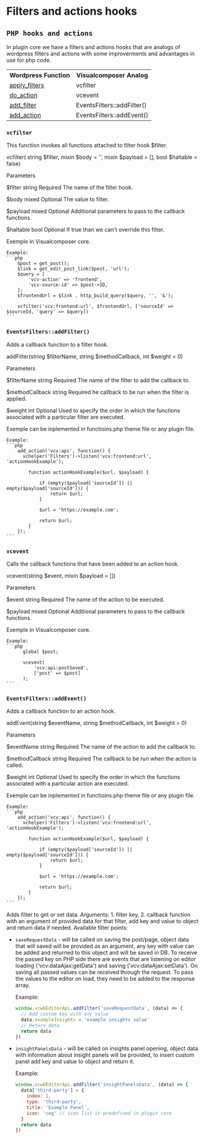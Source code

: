 # Filters and actions hooks

## `PHP hooks and actions`

In plugin core we have a filters and actions hooks that are analogs of wordpress filters and actions with some improverments and advantages in use for php code.

<table>
  <tr>
    <th>Wordpress Function</th>
    <th>Visualcomposer Analog</th>
  </tr>
  <tr>
    <td><a href="https://developer.wordpress.org/reference/functions/apply_filters/" target="_blank">apply_filters</a></td>
    <td>vcfilter</td>
  </tr>
  <tr>
    <td><a href="https://developer.wordpress.org/reference/functions/do_action/" target="_blank">do_action</td>
    <td>vcevent</td>
  </tr>
  <tr>
    <td><a href="https://developer.wordpress.org/reference/functions/add_filter/" target="_blank">add_filter</td>
    <td>EventsFilters::addFilter()</td>
  </tr>
  <tr>
    <td><a href="https://developer.wordpress.org/reference/functions/add_action/" target="_blank">add_action</td>
    <td>EventsFilters::addEvent()</td>
  </tr>  
</table>

### `vcfilter`
This function invokes all functions attached to filter hook $filter.

vcfilter( string $filter, mixin $body = '', mixin $payload = [], bool $haltable = false)

Parameters

$filter string Required
  The name of the filter hook.

$body mixed Optional
  The value to filter.

$payload mixed Optional
  Additional parameters to pass to the callback functions.

$haltable bool Optional
  If true than we can't override this filter.

Exemple in Visualcomposer core.

    Example:
    ```php
        $post = get_post();
        $link = get_edit_post_link($post, 'url');
        $query = [
            'vcv-action' => 'frontend',
            'vcv-source-id' => $post->ID,
        ];
        $frontendUrl = $link . http_build_query($query, '', '&');
        
        vcfilter('vcv:frontend:url', $frontendUrl, ['sourceId' => $sourceId, 'query' => $query])
    ```
    
### `EventsFilters::addFilter()`

Adds a callback function to a filter hook.

addFilter(string $filterName, string $methodCallback, int $weight = 0)

Parameters

$filterName string Required
  The name of the filter to add the callback to.

$methodCallback string Required
  he callback to be run when the filter is applied.

$weight int Optional
  Used to specify the order in which the functions associated with a particular filter are executed.

Exemple can be inplemented in functioins.php theme file or any plugin file.

    Example:
    ```php
        add_action('vcv:api', function() {
          vchelper('Filters')->listen('vcv:frontend:url', 'actionHookExample');

            function actionHookExample($url, $payload) {

                if (empty($payload['sourceId']) || empty($payload['sourceId'])) {
                    return $url;
                }

                $url = 'https://example.com';

                return $url;
            }
        });
    ```

### `vcevent`
Calls the callback functions that have been added to an action hook.

vcevent(string $event, mixin $payload = [])

Parameters

$event string Required
  The name of the action to be executed.

$payload mixed Optional
  Additional parameters to pass to the callback functions.

Exemple in Visualcomposer core.

    Example:
    ```php
          global $post;
          
          vcevent(
              'vcv:api:postSaved',
              ['post' => $post]
          );
    ```

### `EventsFilters::addEvent()`

Adds a callback function to an action hook.

addEvent(string $eventName, string $methodCallback, int $weight = 0)

Parameters

$eventName string Required
  The name of the action to add the callback to.

$methodCallback string Required
  The callback to be run when the action is called.

$weight int Optional
  Used to specify the order in which the functions associated with a particular action are executed.

Exemple can be inplemented in functioins.php theme file or any plugin file.

    Example:
    ```php
        add_action('vcv:api', function() {
          vchelper('Filters')->listen('vcv:frontend:url', 'actionHookExample');

            function actionHookExample($url, $payload) {

                if (empty($payload['sourceId']) || empty($payload['sourceId'])) {
                    return $url;
                }

                $url = 'https://example.com';

                return $url;
            }
        });
    ```


Adds filter to get or set data. Arguments: 1. filter key, 2. callback function with an argument of provided data for that filter, add key and value to object and return data if needed. Available filter points:
  - `saveRequestData` - will be called on saving the post/page, object data that will saved will be provided as an argument, any key with value can be added and returned to this object and will be saved in DB.
      To receive the passed key on PHP side there are events that are listening on editor loading ('vcv:dataAjax:getData') and saving ('vcv:dataAjax:setData'). On saving all passed values can be received through the request. To pass the values to the editor on load, they need to be added to the response array.

    Example:
    ```javascript
    window.vcwbEditorApi.addFilter('saveRequestData', (data) => {
      // Add custom key with any value
      data.exampleInsights = 'example insights value'
      // Return data
      return data
    })
    ```

  - `insightPanelsData` - will be called on insights panel opening, object data with information about insight panels will be provided, to insert custom panel add key and value to object and return it.

    Example:
    ```javascript
    window.vcwbEditorApi.addFilter('insightPanelsData', (data) => {
      data['third-party'] = {
        index: 1,
        type: 'third-party',
        title: 'Example Panel',
        icon: 'cog' // icon list is predefined in plugin core
      }
      return data
    })
    ```
